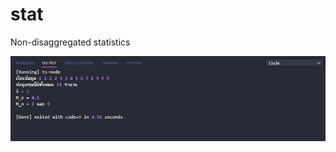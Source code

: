# stat
Non-disaggregated statistics
<div><img src="https://raw.githubusercontent.com/VarinCode/stat/main/img/runcode.png" alt="" />
</div>

